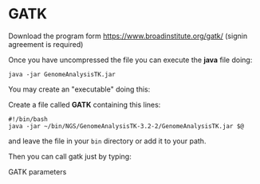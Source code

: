 GATK
====

Download the program form <https://www.broadinstitute.org/gatk/> (signin agreement is required)

Once you have uncompressed the file you can execute the __java__ file doing:

    java -jar GenomeAnalysisTK.jar


You may create an "executable" doing this:

Create a file called __GATK__ containing this lines:

    #!/bin/bash
    java -jar ~/bin/NGS/GenomeAnalysisTK-3.2-2/GenomeAnalysisTK.jar $@

and leave the file in your `bin` directory or add it to your path.

Then you can call gatk just by typing:

   GATK parameters

